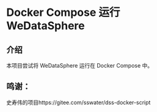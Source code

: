 # Docker Compose 运行 WeDataSphere
## 介绍
本项目尝试将 WeDataSphere 运行在 Docker Compose 中。


## 鸣谢：
史寿伟的项目https://gitee.com/sswater/dss-docker-script